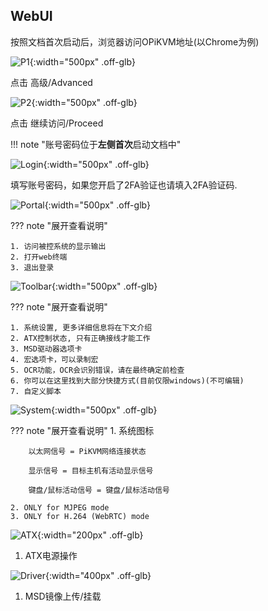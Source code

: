 ## WebUI

按照文档首次启动后，浏览器访问OPiKVM地址(以Chrome为例)

![P1](webui/Page1.jpg){:width="500px" .off-glb}

点击 高级/Advanced

![P2](webui/Page2.jpg){:width="500px" .off-glb}

点击 继续访问/Proceed

!!! note "账号密码位于**左侧首次**启动文档中"

![Login](webui/Login.jpg){:width="500px" .off-glb}

填写账号密码，如果您开启了2FA验证也请填入2FA验证码.

![Portal](webui/Portal.jpg){:width="500px" .off-glb}

??? note "展开查看说明"

    1. 访问被控系统的显示输出
    2. 打开web终端
    3. 退出登录

![Toolbar](webui/Toolbar.jpg){:width="500px" .off-glb}

??? note "展开查看说明"

    1. 系统设置, 更多详细信息将在下文介绍
    2. ATX控制状态, 只有正确接线才能工作
    3. MSD驱动器选项卡
    4. 宏选项卡，可以录制宏
    5. OCR功能，OCR会识别错误，请在最终确定前检查
    6. 你可以在这里找到大部分快捷方式(目前仅限windows)(不可编辑)
    7. 自定义脚本

![System](webui/System.jpg){:width="500px" .off-glb}

??? note "展开查看说明"
    1. 系统图标

        以太网信号 = PiKVM网络连接状态

        显示信号 = 目标主机有活动显示信号

        键盘/鼠标活动信号 = 键盘/鼠标活动信号

    2. ONLY for MJPEG mode
    3. ONLY for H.264 (WebRTC) mode

![ATX](webui/ATX.jpg){:width="200px" .off-glb}

1. ATX电源操作

![Driver](webui/Driver.jpg){:width="400px" .off-glb}

1. MSD镜像上传/挂载

<!-- <img src="Macro.jpg" width="400" />

1. Please read and understand this section
2. This is where you can upload or Download your scripts

<img src="Text.jpg" width="400" />

!!! note
    This is not like VNC/AnyDesk/TeamViewer as these are software solutions, this is a hardware solution therefor cannot change the behavior of the target system.
    This does not act like a clipboard

1. This will allow you to paste text to the target system - Be mindful whats being pasted to the target and how
2. This will allow you to ONLY copy text from the target - Be mindful that OCR will do its best to recognize text but may fail at it

<img src="Shortcuts.jpg" width="400" />

1. This is an expanded view and shows the shortcuts for mostly Windows -->
